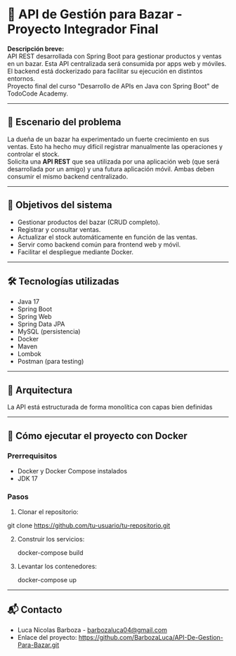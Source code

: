 # 🧾 API de Gestión para Bazar - Proyecto Integrador Final

**Descripción breve:**  
API REST desarrollada con Spring Boot para gestionar productos y ventas en un bazar. Esta API centralizada será consumida por apps web y móviles. El backend está dockerizado para facilitar su ejecución en distintos entornos.  
Proyecto final del curso "Desarrollo de APIs en Java con Spring Boot" de TodoCode Academy.

---

## 📖 Escenario del problema

La dueña de un bazar ha experimentado un fuerte crecimiento en sus ventas. Esto ha hecho muy difícil registrar manualmente las operaciones y controlar el stock.  
Solicita una **API REST** que sea utilizada por una aplicación web (que será desarrollada por un amigo) y una futura aplicación móvil. Ambas deben consumir el mismo backend centralizado.

---

## 🎯 Objetivos del sistema

- Gestionar productos del bazar (CRUD completo).
- Registrar y consultar ventas.
- Actualizar el stock automáticamente en función de las ventas.
- Servir como backend común para frontend web y móvil.
- Facilitar el despliegue mediante Docker.

---

## 🛠️ Tecnologías utilizadas

- Java 17  
- Spring Boot  
- Spring Web  
- Spring Data JPA  
- MySQL (persistencia)  
- Docker  
- Maven  
- Lombok  
- Postman (para testing)

---

## 🧱 Arquitectura

La API está estructurada de forma monolítica con capas bien definidas

---

## 🚀 Cómo ejecutar el proyecto con Docker

### Prerrequisitos

- Docker y Docker Compose instalados
- JDK 17

### Pasos

 1. Clonar el repositorio:

 git clone https://github.com/tu-usuario/tu-repositorio.git
 
 2. Construir los servicios:
    
     docker-compose build
    
 4. Levantar los contenedores:

    docker-compose up

---

## 📬 Contacto

- Luca Nicolas Barboza - barbozaluca04@gmail.com
- Enlace del proyecto: https://github.com/BarbozaLuca/API-De-Gestion-Para-Bazar.git
